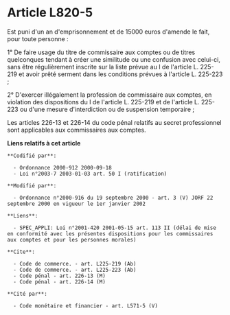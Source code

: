 # Article L820-5

Est puni d'un an d'emprisonnement et de 15000 euros d'amende le fait, pour toute personne :

1° De faire usage du titre de commissaire aux comptes ou de titres quelconques tendant à créer une similitude ou une
confusion avec celui-ci, sans être régulièrement inscrite sur la liste prévue au I de l'article L. 225-219 et avoir prêté
serment dans les conditions prévues à l'article L. 225-223 ;

2° D'exercer illégalement la profession de commissaire aux comptes, en violation des dispositions du I de l'article L.
225-219 et de l'article L. 225-223 ou d'une mesure d'interdiction ou de suspension temporaire ;

Les articles 226-13 et 226-14 du code pénal relatifs au secret professionnel sont applicables aux commissaires aux comptes.

**Liens relatifs à cet article**

	**Codifié par**:

	  - Ordonnance 2000-912 2000-09-18
	  - Loi n°2003-7 2003-01-03 art. 50 I (ratification)

	**Modifié par**:

	  - Ordonnance n°2000-916 du 19 septembre 2000 - art. 3 (V) JORF 22 septembre 2000 en vigueur le 1er janvier 2002

	**Liens**:

	  - SPEC_APPLI: Loi n°2001-420 2001-05-15 art. 113 II (délai de mise en conformité avec les présentes dispositions pour les commissaires aux comptes et pour les personnes morales)

	**Cite**:

	  - Code de commerce. - art. L225-219 (Ab)
	  - Code de commerce. - art. L225-223 (Ab)
	  - Code pénal - art. 226-13 (M)
	  - Code pénal - art. 226-14 (M)

	**Cité par**:

	  - Code monétaire et financier - art. L571-5 (V)
